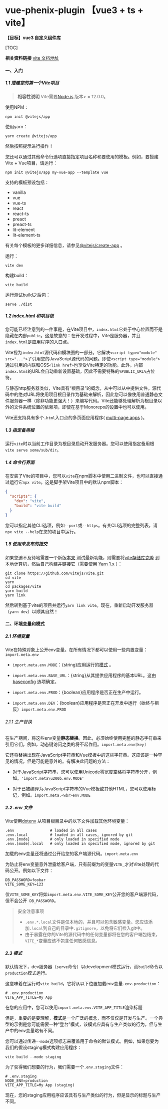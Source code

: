 # vue-phenix-plugin 【vue3 + ts + vite】
**【目标】vue3 自定义组件库**

[TOC]

**相关资料链接** [vite 文档地址](https://vitejs.dev/guide/)
#### 一、入门
##### 1.1 搭建您的第一个Vite项目
> **相容性说明** Vite需要[Node.js](https://nodejs.org/en/) 版本> = 12.0.0。

使用NPM：

`npm init @vitejs/app`

使用yarn：

`yarn create @vitejs/app`

然后按照提示进行操作！

您还可以通过其他命令行选项直接指定项目名称和要使用的模板。例如，要搭建Vite + Vue项目，请运行：

`npm init @vitejs/app my-vue-app --template vue`

支持的模板预设包括：
+ vanilla
+ vue
+ vue-ts
+ react
+ react-ts
+ preact
+ preact-ts
+ lit-element
+ lit-element-ts

有关每个模板的更多详细信息，请参见[@vitejs/create-app](https://github.com/vitejs/vite/tree/main/packages/create-app) 。

运行：

`vite dev`

构建build：

`vite build`

运行测试build之后包：

`serve ./dist`

##### 1.2 index.html 和项目根

您可能已经注意到的一件事是，在Vite项目中，`index.html`它处于中心位置而不是隐藏在内部`public`。这是故意的：在开发过程中，Vite是服务器，并且`index.html`是应用程序的入口点。

Vite视为`index.html`源代码和模块图的一部分。它解决`<script type="module" src="...">`了引用您的JavaScript源代码的问题。即使`<script type="module">`通过引用的内联和CSS`<link href>`也享受Vite特定的功能。此外，内部`index.html`的URL会自动重新设置基础，因此不需要特殊的`%PUBLIC_URL%`占位符。

与静态http服务器类似，Vite具有“根目录”的概念，从中可以从中提供文件。源代码中的绝对URL将使用项目根目录作为基础来解析，因此您可以像使用普通静态文件服务器一样（除非功能更强大！）来编写代码。Vite还能够处理解析为根目录以外的文件系统位置的依赖项，即使在基于Monorepo的设置中也可以使用。

Vite还支持具有多个`.html`入口点的多页面应用程序( [multi-page apps](https://vitejs.dev/guide/build.html#multi-page-app)  )。

##### 1.3 指定备用根

运行`vite`时以当前工作目录为根目录启动开发服务器。您可以使用指定备用根`vite serve some/sub/dir`。

##### 1.4 命令行界面

在安装了Vite的项目中，您可以`vite`在npm脚本中使用二进制文件，也可以直接通过运行它`npx vite`。这是脚手架Vite项目中的默认npm脚本：

``` json
{
  "scripts": {
    "dev": "vite",
    "build": "vite build"
  }
}
```

您可以指定其他CLI选项，例如`--port`或`--https`。有关CLI选项的完整列表，请`npx vite --help`在您的项目中运行。

##### 1.5 使用未发布的提交
如果您迫不及待地需要一个新版[本来](https://github.com/vitejs/vite) 测试最新功能，则需要将[vite存储库克隆](https://github.com/vitejs/vite) 到本地计算机，然后自己构建并链接它（需要使用 [Yarn 1.x](https://classic.yarnpkg.com/lang/en/) ）：

```console
git clone https://github.com/vitejs/vite.git
cd vite
yarn
cd packages/vite
yarn build
yarn link
```

然后转到基于vite的项目并运行`yarn link vite`。现在，重新启动开发服务器（`yarn dev`）以顺其自然！


#### 二、环境变量和模式

##### 2.1 环境变量
Vite在特殊对象上公开env变量。在所有情况下都可以使用一些内置变量：`import.meta.env`

+ `import.meta.env.MODE`：{string}应用运行的[模式](https://vitejs.dev/guide/env-and-mode.html#modes) 。

+ `import.meta.env.BASE_URL`：{string}从其提供应用程序的基本URL。这由[baseconfig](https://vitejs.dev/config/#base) 选项确定。

+ `import.meta.env.PROD`：{boolean}应用程序是否正在生产中运行。

+ `import.meta.env.DEV`：{boolean}应用程序是否正在开发中运行（始终与相反）`import.meta.env.PROD`

###### 2.1.1 生产替换

在生产期间，将这些env变量**静态替换**。因此，必须始终使用完整的静态字符串来引用它们。例如，动态键访问之类的将不起作用。`import.meta.env[key]`

它还将替换出现在JavaScript字符串和Vue模板中的这些字符串。这应该是一种罕见的情况，但是可能是意外的。有解决此问题的方法：

+ 对于JavaScript字符串，您可以使用Unicode零宽度空格将字符串分开，例如。`'import.meta\u200b.env.MODE'`

+ 对于已被编译为JavaScript字符串的Vue模板或其他HTML，您可以使用<wbr>标记，例如。`import.meta.<wbr>env.MODE`

##### 2.2 .env 文件
Vite使用[dotenv](https://github.com/motdotla/dotenv) 从项目根目录中的以下文件加载其他环境变量：

```console
.env                # loaded in all cases
.env.local          # loaded in all cases, ignored by git
.env.[mode]         # only loaded in specified mode
.env.[mode].local   # only loaded in specified mode, ignored by git
```

加载的env变量还将通过公开给您的客户端源代码。`import.meta.env`

为防止将env变量意外泄露给客户端，只有前缀为的变量`VITE_`才对Vite处理的代码公开。例如以下文件：

```
DB_PASSWORD=foobar
VITE_SOME_KEY=123
```
仅`VITE_SOME_KEY`将如`import.meta.env.VITE_SOME_KEY`公开您的客户端源代码，但不会公开` DB_PASSWORD`。

> 安全注意事项
> + `.env.*.local`文件是仅本地的，并且可以包含敏感变量。您应该添加`.local`到自己的目录中`.gitignore`，以免将它们检入git中。
> + 由于暴露在你的Vite的源代码中的任何变量都将在您的客户端包结束，`VITE_*`变量应该不包含任何敏感信息。


##### 2.3 模式

默认情况下，dev服务器（`serve`命令）以development模式运行，而`build`命令以`production`模式运行。

这意味着在运行时`vite build`，它将从以下位置加载env变量`.env.production`：

```
# .env.production
VITE_APP_TITLE=My App
```
在您的应用中，您可以使用`import.meta.env.VITE_APP_TITLE`渲染标题

但是，重要的是要理解，**模式**是一个广泛的概念，而不仅仅是开发与生产。一个典型的示例是您可能需要一种“登台”模式，该模式应具有与生产类似的行为，但与生产中的env变量略有不同。

您可以通过传递`--mode`选项标志来覆盖用于命令的默认模式。例如，如果您要为我们的假设staging模式构建应用程序：

```
vite build --mode staging
```

为了获得我们想要的行为，我们需要一个`.env.staging`文件：

```
# .env.staging
NODE_ENV=production
VITE_APP_TITLE=My App (staging)
```
现在，您的staging应用程序应该具有与生产类似的行为，但是显示的标题与生产不同。
